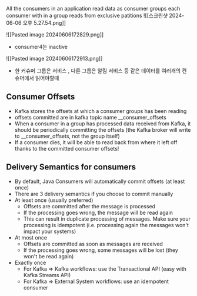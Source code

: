 All the consumers in an application read data as consumer groups
each consumer with in a group reads from exclusive patitions
![[스크린샷 2024-06-06 오후 5.27.54.png]]

![[Pasted image 20240606172829.png]]
- consumer4는 inactive

![[Pasted image 20240606172913.png]]
- 한 커슈머 그룹은 서비스 , 다른 그룹은 알림 서비스 등 같은 데이터를 여러개의 컨슈머에서 읽어야할때

## Consumer Offsets
- Kafka stores the offsets at which a consumer groups has been reading
- offsets committed are in kafka topic name __consumer_offsets
- When a consumer in a group has processed data received from Kafka, it should be periodically committing the offsets (the Kafka broker will write to __consumer_offsets, not the group itself)
- If a consumer dies, it will be able to read back from where it left off thanks to the committed consumer offsets!

## Delivery Semantics for consumers
- ﻿﻿By default, Java Consumers will automatically commit offsets (at least once)
- ﻿﻿There are 3 delivery semantics if you choose to commit manually
- ﻿﻿At least once (usually preferred)
	- ﻿﻿Offsets are committed after the message is processed
	- ﻿﻿If the processing goes wrong, the message will be read again
	- ﻿﻿This can result in duplicate processing of messages. Make sure your processing is idempotent (i.e. processing again the messages won't impact your systems)
- ﻿﻿At most once
	- ﻿﻿Offsets are committed as soon as messages are received
	- ﻿﻿If the processing goes wrong, some messages will be lost (they won't be read again)
- ﻿﻿Exactly once
	- ﻿﻿For Kafka => Kafka workflows: use the Transactional API (easy with Kafka Streams API)
	- ﻿﻿For Kafka => External System workflows: use an idempotent consumer

